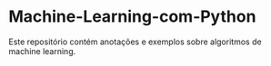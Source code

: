# Machine-Learning-com-Python
Este repositório contém anotações e exemplos sobre algoritmos de machine learning.
